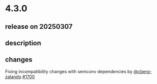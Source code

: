 # 4.3.0

## release on 20250307

## description

## changes

Fixing incompatibility changes with semconv dependencies by <a class="user-mention notranslate" data-hovercard-type="user" data-hovercard-url="/users/cberg-zalando/hovercard" data-octo-click="hovercard-link-click" data-octo-dimensions="link_type:self" href="https://github.com/cberg-zalando">@cberg-zalando</a> <a class="issue-link js-issue-link" data-error-text="Failed to load title" data-id="2863700958" data-permission-text="Title is private" data-url="https://github.com/zalando/riptide/issues/1700" data-hovercard-type="pull_request" data-hovercard-url="/zalando/riptide/pull/1700/hovercard" href="https://github.com/zalando/riptide/pull/1700">#1700</a>

